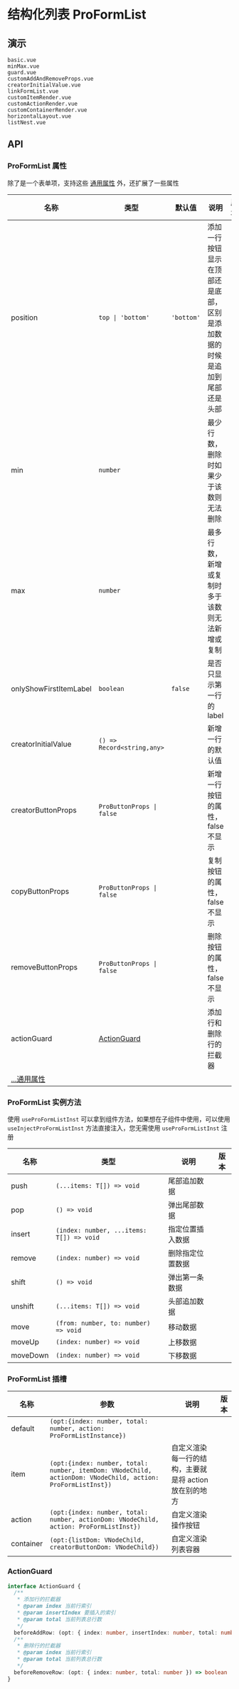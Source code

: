 # 结构化列表 ProFormList
<!--single-column-->

## 演示

```demo
basic.vue
minMax.vue
guard.vue
customAddAndRemoveProps.vue
creatorInitialValue.vue
linkFormList.vue
customItemRender.vue
customActionRender.vue
customContainerRender.vue
horizontalLayout.vue
listNest.vue
```

## API
### ProFormList 属性
除了是一个表单项，支持这些 [通用属性](field#通用的属性) 外，还扩展了一些属性

| 名称 | 类型 | 默认值 | 说明 | 版本 |
| --- | --- | --- | --- | --- |
| position | `top \| 'bottom'` | `'bottom'` | 添加一行按钮显示在顶部还是底部，区别是添加数据的时候是追加到尾部还是头部 | |
| min | `number` | | 最少行数，删除时如果少于该数则无法删除 | |
| max | `number` | | 最多行数，新增或复制时多于该数则无法新增或复制 | |
| onlyShowFirstItemLabel | `boolean` | `false` | 是否只显示第一行的 label | |
| creatorInitialValue | `() => Record<string,any>` | | 新增一行的默认值 | |
| creatorButtonProps | `ProButtonProps \| false` | | 新增一行按钮的属性，false 不显示 | |
| copyButtonProps | `ProButtonProps \| false` | | 复制按钮的属性，false 不显示 | |
| removeButtonProps | `ProButtonProps \| false` | | 删除按钮的属性，false 不显示 | |
| actionGuard | [ActionGuard](form-list#ActionGuard) | | 添加行和删除行的拦截器 | |
| [...通用属性](field#通用的属性) | | | | |

### ProFormList 实例方法
使用 `useProFormListInst` 可以拿到组件方法，如果想在子组件中使用，可以使用 `useInjectProFormListInst` 方法直接注入，您无需使用 `useProFormListInst` 注册

| 名称 | 类型 | 说明 | 版本 |
| --- | --- | --- | --- |
| push | `(...items: T[]) => void` | 尾部追加数据 | |
| pop | `() => void` | 弹出尾部数据 | |
| insert | `(index: number, ...items: T[]) => void` | 指定位置插入数据 | |
| remove | `(index: number) => void` | 删除指定位置数据 | |
| shift | `() => void` | 弹出第一条数据 | |
| unshift | `(...items: T[]) => void` | 头部追加数据 | |
| move | `(from: number, to: number) => void` | 移动数据 | |
| moveUp | `(index: number) => void` | 上移数据 | |
| moveDown | `(index: number) => void` | 下移数据 | |

### ProFormList 插槽
| 名称 | 参数 | 说明 | 版本 |
| --- | --- | --- | --- |
| default | `(opt:{index: number, total: number, action: ProFormListInstance})` | | |
| item | `(opt:{index: number, total: number, itemDom: VNodeChild, actionDom: VNodeChild, action: ProFormListInst})` | 自定义渲染每一行的结构，主要就是将 action 放在别的地方 | |
| action | `(opt:{index: number, total: number, actionDom: VNodeChild, action: ProFormListInst})` | 自定义渲染操作按钮 | |
| container | `(opt:{listDom: VNodeChild, creatorButtonDom: VNodeChild})` | 自定义渲染列表容器 | |

### ActionGuard
```ts
interface ActionGuard {
  /**
   * 添加行的拦截器
   * @param index 当前行索引
   * @param insertIndex 要插入的索引
   * @param total 当前列表总行数
   */
  beforeAddRow: (opt: { index: number, insertIndex: number, total: number }) => boolean | Promise<boolean>
  /**
   * 删除行的拦截器
   * @param index 当前行索引
   * @param total 当前列表总行数
   */
  beforeRemoveRow: (opt: { index: number, total: number }) => boolean | Promise<boolean>
}
```
